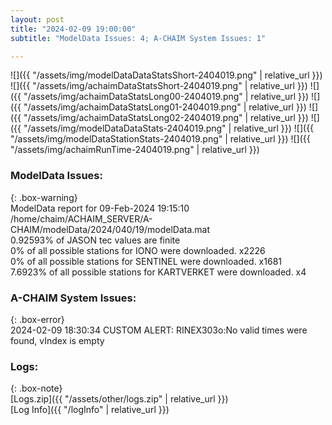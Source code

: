 ```yaml
---
layout: post
title: "2024-02-09 19:00:00"
subtitle: "ModelData Issues: 4; A-CHAIM System Issues: 1"

---
```


![]({{ "/assets/img/modelDataDataStatsShort-2404019.png" | relative_url }})
![]({{ "/assets/img/achaimDataStatsShort-2404019.png" | relative_url }})
![]({{ "/assets/img/achaimDataStatsLong00-2404019.png" | relative_url }})
![]({{ "/assets/img/achaimDataStatsLong01-2404019.png" | relative_url }})
![]({{ "/assets/img/achaimDataStatsLong02-2404019.png" | relative_url }})
![]({{ "/assets/img/modelDataDataStats-2404019.png" | relative_url }})
![]({{ "/assets/img/modelDataStationStats-2404019.png" | relative_url }})
![]({{ "/assets/img/achaimRunTime-2404019.png" | relative_url }})


### ModelData Issues:  
  
{: .box-warning}  
 ModelData report for 09-Feb-2024 19:15:10   
 /home/chaim/ACHAIM_SERVER/A-CHAIM/modelData/2024/040/19/modelData.mat   
 0.92593% of JASON tec values are finite   
 0% of all possible stations for IONO were downloaded. x2226   
 0% of all possible stations for SENTINEL were downloaded. x1681   
 7.6923% of all possible stations for KARTVERKET were downloaded. x4   
  
### A-CHAIM System Issues:  
  
{: .box-error}  
2024-02-09 18:30:34 CUSTOM ALERT: RINEX303o:No valid times were found, vIndex is empty  

### Logs:  
  
{: .box-note}  
[Logs.zip]({{ "/assets/other/logs.zip" | relative_url }})  
[Log Info]({{ "/logInfo" | relative_url }})  
